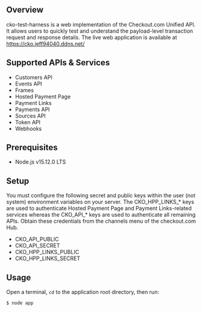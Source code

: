 ## Overview

cko-test-harness is a web implementation of the Checkout.com Unified API. It allows users to quickly test and understand the payload-level transaction request and response details. The live web application is available at https://cko.jeff94040.ddns.net/

## Supported APIs & Services

* Customers API
* Events API
* Frames
* Hosted Payment Page
* Payment Links
* Payments API
* Sources API
* Token API
* Webhooks

## Prerequisites

* Node.js v15.12.0 LTS

## Setup

You must configure the following secret and public keys within the user (not system) environment variables on your server. The CKO_HPP_LINKS_* keys are used to authenticate Hosted Payment Page and Payment Links-related services whereas the CKO_API_* keys are used to authenticate all remaining APIs. Obtain these credentials from the channels menu of the checkout.com Hub. 

* CKO_API_PUBLIC
* CKO_API_SECRET
* CKO_HPP_LINKS_PUBLIC
* CKO_HPP_LINKS_SECRET

## Usage

Open a terminal, ```cd``` to the application root directory, then run:

```console
$ node app
```